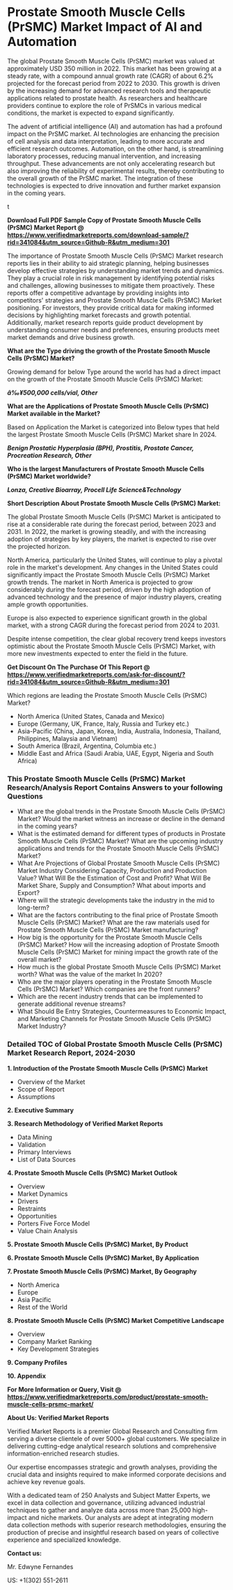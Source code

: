<meta name="title" content="Global Prostate Smooth Muscle Cells (PrSMC) Market Impact of AI and Automation"><meta name="description" content="The global Prostate Smooth Muscle Cells (PrSMC) market was valued at approximately USD 350 million in 2022. This market has been growing at a steady rate, with a compo"><meta name="title" content="Prostate Smooth Muscle Cells (PrSMC) Market Size, Share, Scope, Trends, Growth, Opportunities, Analysis, Forecast"><h1>Prostate Smooth Muscle Cells (PrSMC) Market Impact of AI and Automation</h1><p>The global Prostate Smooth Muscle Cells (PrSMC) market was valued at approximately USD 350 million in 2022. This market has been growing at a steady rate, with a compound annual growth rate (CAGR) of about 6.2% projected for the forecast period from 2022 to 2030. This growth is driven by the increasing demand for advanced research tools and therapeutic applications related to prostate health. As researchers and healthcare providers continue to explore the role of PrSMCs in various medical conditions, the market is expected to expand significantly.</p><p>The advent of artificial intelligence (AI) and automation has had a profound impact on the PrSMC market. AI technologies are enhancing the precision of cell analysis and data interpretation, leading to more accurate and efficient research outcomes. Automation, on the other hand, is streamlining laboratory processes, reducing manual intervention, and increasing throughput. These advancements are not only accelerating research but also improving the reliability of experimental results, thereby contributing to the overall growth of the PrSMC market. The integration of these technologies is expected to drive innovation and further market expansion in the coming years.</p>t</p><p id="" class=""><strong>Download Full PDF Sample Copy of Prostate Smooth Muscle Cells (PrSMC) Market Report @ <a href="https://www.verifiedmarketreports.com/download-sample/?rid=341084&utm_source=Github-R&utm_medium=301" target="_blank">https://www.verifiedmarketreports.com/download-sample/?rid=341084&utm_source=Github-R&utm_medium=301</a></strong></p><p>The importance of&nbsp;Prostate Smooth Muscle Cells (PrSMC) Market research reports lies in their ability to aid strategic planning, helping businesses develop effective strategies by understanding market trends and dynamics. They play a crucial role in risk management by identifying potential risks and challenges, allowing businesses to mitigate them proactively. These reports offer a competitive advantage by providing insights into competitors' strategies and Prostate Smooth Muscle Cells (PrSMC) Market positioning. For investors, they provide critical data for making informed decisions by highlighting market forecasts and growth potential. Additionally, market research reports guide product development by understanding consumer needs and preferences, ensuring products meet market demands and drive business growth.</p><p><strong>What are the&nbsp;Type driving the growth of the Prostate Smooth Muscle Cells (PrSMC) Market?</strong></p><p id="" class="">Growing demand for below Type around the world has had a direct impact on the growth of the Prostate Smooth Muscle Cells (PrSMC) Market:</p><em><strong>â‰¥500,000 cells/vial, Other</strong></em></p><strong>What are the&nbsp;Applications&nbsp;of Prostate Smooth Muscle Cells (PrSMC) Market available in the Market?</strong></p><p id="" class="">Based on Application the Market is categorized into Below types that held the largest Prostate Smooth Muscle Cells (PrSMC) Market share In 2024.</p><em><strong>Benign Prostatic Hyperplasia (BPH), Prostitis, Prostate Cancer, Procreation Research, Other</strong></em></p><strong>Who is the largest Manufacturers of Prostate Smooth Muscle Cells (PrSMC) Market worldwide?</strong></p><p><em><strong>Lonza, Creative Bioarray, Procell Life Science&Technology</strong></em></p><p id="" class=""><strong>Short Description About Prostate Smooth Muscle Cells (PrSMC) Market:</strong></p><p>The global Prostate Smooth Muscle Cells (PrSMC) Market is anticipated to rise at a considerable rate during the forecast period, between 2023 and 2031. In 2022, the market is growing steadily, and with the increasing adoption of strategies by key players, the market is expected to rise over the projected horizon.</p><p>North America, particularly the United States, will continue to play a pivotal role in the market's development. Any changes in the United States could significantly impact the Prostate Smooth Muscle Cells (PrSMC) Market growth trends. The market in North America is projected to grow considerably during the forecast period, driven by the high adoption of advanced technology and the presence of major industry players, creating ample growth opportunities.</p><p>Europe is also expected to experience significant growth in the global market, with a strong CAGR during the forecast period from 2024 to 2031.</p><p>Despite intense competition, the clear global recovery trend keeps investors optimistic about the Prostate Smooth Muscle Cells (PrSMC) Market, with more new investments expected to enter the field in the future.</p><p id="" class=""><strong>Get Discount On The Purchase Of This Report @ <a href="https://www.verifiedmarketreports.com/ask-for-discount/?rid=341084&utm_source=Github-R&utm_medium=301" target="_blank">https://www.verifiedmarketreports.com/ask-for-discount/?rid=341084&utm_source=Github-R&utm_medium=301</a></strong></p>Which regions are leading the Prostate Smooth Muscle Cells (PrSMC) Market?</p><ul><li>North America (United States, Canada and Mexico)</li><li>Europe (Germany, UK, France, Italy, Russia and Turkey etc.)</li><li>Asia-Pacific (China, Japan, Korea, India, Australia, Indonesia, Thailand, Philippines, Malaysia and Vietnam)</li><li>South America (Brazil, Argentina, Columbia etc.)</li><li>Middle East and Africa (Saudi Arabia, UAE, Egypt, Nigeria and South Africa)</li></ul><h3 id="" class="">This Prostate Smooth Muscle Cells (PrSMC) Market Research/Analysis Report Contains Answers to your following Questions</h3><ul><li>What are the global trends in the Prostate Smooth Muscle Cells (PrSMC) Market? Would the market witness an increase or decline in the demand in the coming years?</li><li>What is the estimated demand for different types of products in Prostate Smooth Muscle Cells (PrSMC) Market? What are the upcoming industry applications and trends for the Prostate Smooth Muscle Cells (PrSMC) Market?</li><li>What Are Projections of Global Prostate Smooth Muscle Cells (PrSMC) Market Industry Considering Capacity, Production and Production Value? What Will Be the Estimation of Cost and Profit? What Will Be Market Share, Supply and Consumption? What about imports and Export?</li><li>Where will the strategic developments take the industry in the mid to long-term?</li><li>What are the factors contributing to the final price of Prostate Smooth Muscle Cells (PrSMC) Market? What are the raw materials used for Prostate Smooth Muscle Cells (PrSMC) Market manufacturing?</li><li>How big is the opportunity for the Prostate Smooth Muscle Cells (PrSMC) Market? How will the increasing adoption of Prostate Smooth Muscle Cells (PrSMC) Market for mining impact the growth rate of the overall market?</li><li>How much is the global Prostate Smooth Muscle Cells (PrSMC) Market worth? What was the value of the market In 2020?</li><li>Who are the major players operating in the Prostate Smooth Muscle Cells (PrSMC) Market? Which companies are the front runners?</li><li>Which are the recent industry trends that can be implemented to generate additional revenue streams?</li><li>What Should Be Entry Strategies, Countermeasures to Economic Impact, and Marketing Channels for Prostate Smooth Muscle Cells (PrSMC) Market Industry?</li></ul><h3 id="" class="">Detailed TOC of Global Prostate Smooth Muscle Cells (PrSMC) Market Research Report, 2024-2030</h3><p id="" class=""><strong>1. Introduction of the Prostate Smooth Muscle Cells (PrSMC) Market</strong></p><ul><li>Overview of the Market</li><li>Scope of Report</li><li>Assumptions</li></ul><p id="" class=""><strong>2. Executive Summary</strong></p><p id="" class=""><strong>3. Research Methodology of Verified Market Reports</strong></p><ul><li>Data Mining</li><li>Validation</li><li>Primary Interviews</li><li>List of Data Sources</li></ul><p id="" class=""><strong>4. Prostate Smooth Muscle Cells (PrSMC) Market Outlook</strong></p><ul><li>Overview</li><li>Market Dynamics</li><li>Drivers</li><li>Restraints</li><li>Opportunities</li><li>Porters Five Force Model</li><li>Value Chain Analysis</li></ul><p id="" class=""><strong>5. Prostate Smooth Muscle Cells (PrSMC) Market, By Product</strong></p><p id="" class=""><strong>6. Prostate Smooth Muscle Cells (PrSMC) Market, By Application</strong></p><p id="" class=""><strong>7. Prostate Smooth Muscle Cells (PrSMC) Market, By Geography</strong></p><ul><li>North America</li><li>Europe</li><li>Asia Pacific</li><li>Rest of the World</li></ul><p id="" class=""><strong>8. Prostate Smooth Muscle Cells (PrSMC) Market Competitive Landscape</strong></p><ul><li>Overview</li><li>Company Market Ranking</li><li>Key Development Strategies</li></ul><p id="" class=""><strong>9. Company Profiles</strong></p><p id="" class=""><strong>10. Appendix</strong></p><p id="" class=""><strong>For More Information or Query, Visit @ <a href="https://www.verifiedmarketreports.com/product/prostate-smooth-muscle-cells-prsmc-market/" target="_blank">https://www.verifiedmarketreports.com/product/prostate-smooth-muscle-cells-prsmc-market/</a></strong></p><p id="" class=""><strong>About Us: Verified Market Reports</strong></p><p id="" class="">Verified Market Reports is a premier Global Research and Consulting firm serving a diverse clientele of over 5000+ global customers. We specialize in delivering cutting-edge analytical research solutions and comprehensive information-enriched research studies.</p><p id="" class="">Our expertise encompasses strategic and growth analyses, providing the crucial data and insights required to make informed corporate decisions and achieve key revenue goals.</p><p id="" class="">With a dedicated team of 250 Analysts and Subject Matter Experts, we excel in data collection and governance, utilizing advanced industrial techniques to gather and analyze data across more than 25,000 high-impact and niche markets. Our analysts are adept at integrating modern data collection methods with superior research methodologies, ensuring the production of precise and insightful research based on years of collective experience and specialized knowledge.</p><p id="" class=""><strong>Contact us:</strong></p><p id="" class="">Mr. Edwyne Fernandes</p><p id="" class="">US: +1(302) 551-2611</p>